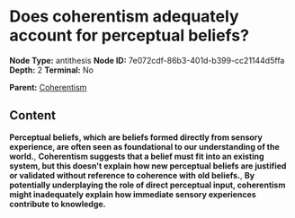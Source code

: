 # Does coherentism adequately account for perceptual beliefs?

**Node Type:** antithesis
**Node ID:** 7e072cdf-86b3-401d-b399-cc21144d5ffa
**Depth:** 2
**Terminal:** No

**Parent:** [Coherentism](coherentism.md)

## Content

**Perceptual beliefs, which are beliefs formed directly from sensory experience, are often seen as foundational to our understanding of the world.**, **Coherentism suggests that a belief must fit into an existing system, but this doesn't explain how new perceptual beliefs are justified or validated without reference to coherence with old beliefs.**, **By potentially underplaying the role of direct perceptual input, coherentism might inadequately explain how immediate sensory experiences contribute to knowledge.**
